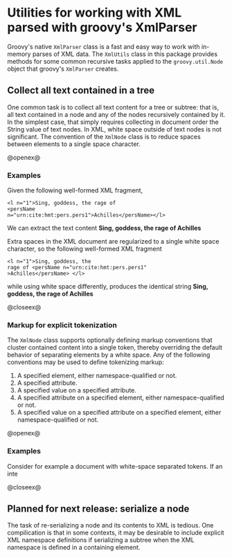 # Utilities for working with XML parsed with groovy's XmlParser #


Groovy's native `XmlParser` class is a fast and easy way to work with in-memory parses of XML data.  The `XmlUtils` class in this package provides methods for some common recursive tasks applied to the `groovy.util.Node` object that groovy's `XmlParser` creates.

## Collect all text contained in a tree

One common task is to collect all text content for a tree or subtree:  that is, all text contained in a node and any of the nodes recursively contained by it.  In the simplest case, that simply requires collecting in document order the String value of text nodes.
In XML, white space outside of text nodes is not significant. The convention of the `XmlNode` class is to reduce spaces between elements to a single space character.


@openex@

### Examples ###

Given the following well-formed XML fragment,

<code concordion:set="#il1">&lt;l n="1">Sing, goddess, the rage of &lt;persName n="urn:cite:hmt:pers.pers1">Achilles&lt;/persName>&lt;/l></code>


We can extract the text content <strong concordion:assertEquals="collectText(#il1)">Sing, goddess, the rage of Achilles</strong>

Extra spaces in the XML document are regularized to a single white space character, so the following well-formed XML fragment


<code concordion:set="#extrawhite">&lt;l n="1">Sing, goddess, the rage of  &lt;persName     n="urn:cite:hmt:pers.pers1"       >Achilles&lt;/persName>     &lt;/l>
</code>

while using white space differently, produces the identical string <strong concordion:assertEquals="collectText(#extrawhite)">Sing, goddess, the rage of Achilles</strong>

@closeex@

### Markup for explicit tokenization ###

The `XmlNode` class supports optionally defining markup conventions that cluster contained content into a single token, thereby overriding the default behavior of separating elements by a white space.  Any of the following conventions may be used to define tokenizing markup:

1. A specified element, either namespace-qualified or not.
2. A specified attribute.
3. A specified value on a specified attribute.
4. A specified attribute on a specified element, either namespace-qualified or not.
5.  A specified value on a specified attribute on a specified element, either namespace-qualified or not.



@openex@

### Examples ###



Consider for example a document with white-space separated tokens.  If an inte



@closeex@

## Planned for next release: serialize a node

The task of re-serializing a node and its contents to XML is tedious.  One compilication is that in some contexts, it may be desirable to include explicit XML namespace definitions if serializing a subtree when the XML namespace is defined in a containing element.
